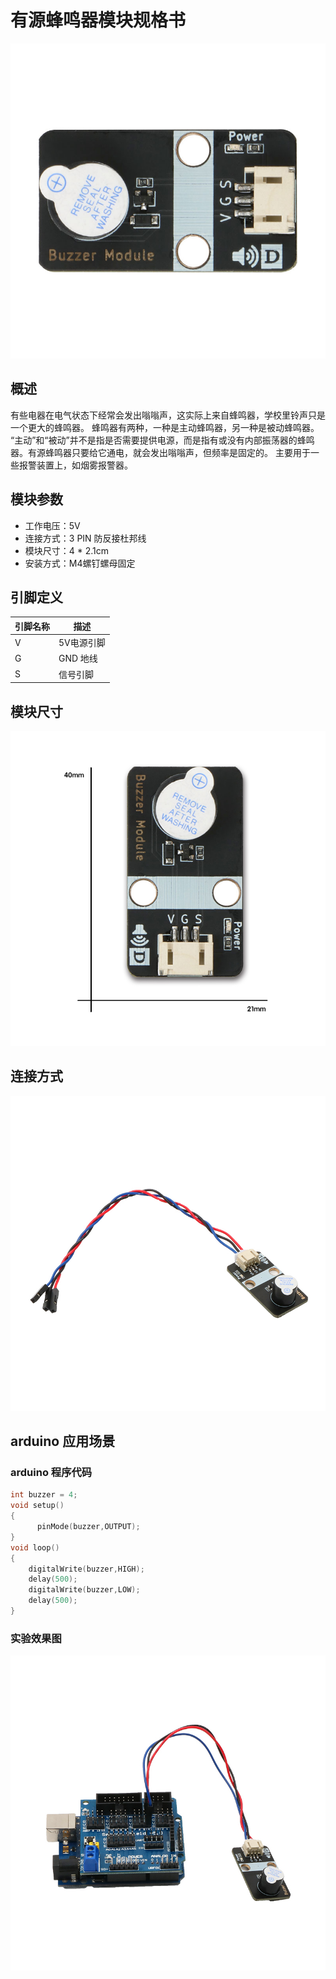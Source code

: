 # 有源蜂鸣器模块规格书

![50](有源蜂鸣器模块图片\50.jpg)

## 概述

  有些电器在电气状态下经常会发出嗡嗡声，这实际上来自蜂鸣器，学校里铃声只是一个更大的蜂鸣器。 蜂鸣器有两种，一种是主动蜂鸣器，另一种是被动蜂鸣器。 “主动”和“被动”并不是指是否需要提供电源，而是指有或没有内部振荡器的蜂鸣器。有源蜂鸣器只要给它通电，就会发出嗡嗡声，但频率是固定的。 主要用于一些报警装置上，如烟雾报警器。 

## 模块参数

* 工作电压：5V
* 连接方式：3 PIN 防反接杜邦线
* 模块尺寸：4 * 2.1cm
* 安装方式：M4螺钉螺母固定

## 引脚定义

| 引脚名称| 描述 |
|---- |----|
| V | 5V电源引脚 |
| G | GND 地线 |
| S | 信号引脚 |

## 模块尺寸

![05](有源蜂鸣器模块图片\05.jpg)

## 连接方式

![02](有源蜂鸣器模块图片\02.jpg)


##  arduino 应用场景

### arduino 程序代码

```c++
int buzzer = 4;
void setup()
{
	  pinMode(buzzer,OUTPUT);
}
void loop() 
{
    digitalWrite(buzzer,HIGH); 
  	delay(500);
  	digitalWrite(buzzer,LOW);
    delay(500);
}
```

### 实验效果图

![01](有源蜂鸣器模块图片\01.jpg)